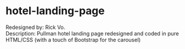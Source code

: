 # hotel-landing-page
Redesigned by: Rick Vo.<br>
Description: Pullman hotel landing page redesigned and coded in pure HTML/CSS (with a touch of Bootstrap for the carousel)

